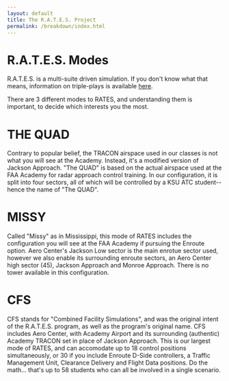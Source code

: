```yaml
---
layout: default
title: The R.A.T.E.S. Project
permalink: /breakdown/index.html
---
```

# R.A.T.E.S. Modes

R.A.T.E.S. is a multi-suite driven simulation. If you don't know what that means, information on triple-plays is available [here](/tripleplay/).

There are 3 different modes to RATES, and understanding them is important, to decide which interests you the most.

# THE QUAD

Contrary to popular belief, the TRACON airspace used in our classes is not what you will see at the Academy. Instead, it's a modified version of Jackson Approach. "The QUAD" is based on the actual airspace used at the FAA Academy for radar approach control training. In our configuration, it is split into four sectors, all of which will be controlled by a KSU ATC student-- hence the name of "The QUAD".

# MISSY

Called "Missy" as in Mississippi, this mode of RATES includes the configuration you will see at the FAA Academy if pursuing the Enroute option. Aero Center's Jackson Low sector is the main enrotue sector used, however we also enable its surrounding enroute sectors, an Aero Center high sector (45), Jackson Approach and Monroe Approach. There is no tower available in this configuration.

# CFS

CFS stands for "Combined Facility Simulations", and was the original intent of the R.A.T.E.S. program, as well as the program's original name. CFS includes Aero Center, with Academy Airport and its surrounding (authentic) Academy TRACON set in place of Jackson Approach. This is our largest mode of RATES, and can accomodate up to 18 control positions simultaneously, or 30 if you include Enroute D-Side controllers, a Traffic Management Unit, Clearance Delivery and Flight Data positions. Do the math... that's up to 58 students who can all be involved in a single scenario.
